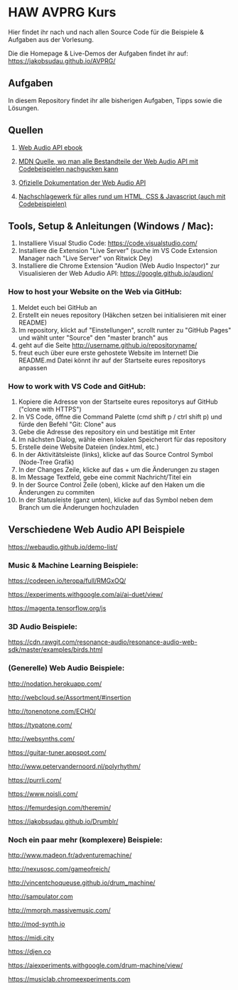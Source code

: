 # HAW AVPRG Kurs

Hier findet ihr nach und nach allen Source Code für die Beispiele & Aufgaben aus der Vorlesung.

Die die Homepage & Live-Demos der Aufgaben findet ihr auf: https://jakobsudau.github.io/AVPRG/

## Aufgaben

In diesem Repository findet ihr alle bisherigen Aufgaben, Tipps sowie die Lösungen.

## Quellen
1. [Web Audio API ebook](https://webaudioapi.com/book/Web_Audio_API_Boris_Smus.pdf)
  
2. [MDN Quelle, wo man alle Bestandteile der Web Audio API mit Codebeispielen nachgucken kann](https://developer.mozilla.org/de/docs/Web/API/Web_Audio_API)
  
3. [Ofizielle Dokumentation der Web Audio API](https://www.w3.org/TR/webaudio/)
  
3. [Nachschlagewerk für alles rund um HTML, CSS & Javascript (auch mit Codebeispielen)](https://www.w3schools.com/)


## Tools, Setup & Anleitungen (Windows / Mac):

1. Installiere Visual Studio Code: https://code.visualstudio.com/
2. Installiere die Extension "Live Server" (suche im VS Code Extension Manager nach "Live Server" von Ritwick Dey)
3. Installiere die Chrome Extension "Audion (Web Audio Inspector)" zur Visualisieren der Web Adudio API: https://google.github.io/audion/

### How to host your Website on the Web via GitHub:
1. Meldet euch bei GitHub an
2. Erstellt ein neues repository (Häkchen setzen bei initialisieren mit einer README)
3. Im repository, klickt auf "Einstellungen", scrollt runter zu "GitHub Pages" und wählt unter "Source" den "master branch" aus
4. geht auf die Seite http://username.github.io/repositoryname/
5. freut euch über eure erste gehostete Website im Internet! Die README.md Datei könnt ihr auf der Startseite eures repositorys anpassen

### How to work with VS Code and GitHub:
1. Kopiere die Adresse von der Startseite eures repositorys auf GitHub ("clone with HTTPS")
2. In VS Code, öffne die Command Palette (cmd shift p / ctrl shift p) und fürde den Befehl "Git: Clone" aus
3. Gebe die Adresse des repository ein und bestätige mit Enter
4. Im nächsten Dialog, wähle einen lokalen Speicherort für das repository
5. Erstelle deine Website Dateien (index.html, etc.)
7. In der Aktivitätsleiste (links), klicke auf das Source Control Symbol (Node-Tree Grafik)
8. In der Changes Zeile, klicke auf das + um die Änderungen zu stagen
9. Im Message Textfeld, gebe eine commit Nachricht/Titel ein
10. In der Source Control Zeile (oben), klicke auf den Haken um die Änderungen zu commiten
11. In der Statusleiste (ganz unten), klicke auf das Symbol neben dem Branch um die Änderungen hochzuladen

## Verschiedene Web Audio API Beispiele

https://webaudio.github.io/demo-list/


### Music & Machine Learning Beispiele:

https://codepen.io/teropa/full/RMGxOQ/

https://experiments.withgoogle.com/ai/ai-duet/view/

https://magenta.tensorflow.org/js

### 3D Audio Beispiele:

https://cdn.rawgit.com/resonance-audio/resonance-audio-web-sdk/master/examples/birds.html

### (Generelle) Web Audio Beispiele:

http://nodation.herokuapp.com/

http://webcloud.se/Assortment/#insertion

http://tonenotone.com/ECHO/

https://typatone.com/

http://websynths.com/

https://guitar-tuner.appspot.com/

http://www.petervandernoord.nl/polyrhythm/

https://purrli.com/

https://www.noisli.com/

https://femurdesign.com/theremin/

https://jakobsudau.github.io/Drumblr/


### Noch ein paar mehr (komplexere) Beispiele:

http://www.madeon.fr/adventuremachine/

http://nexusosc.com/gameofreich/

http://vincentchoqueuse.github.io/drum_machine/

http://sampulator.com

http://mmorph.massivemusic.com/

http://mod-synth.io

https://midi.city

https://djen.co

https://aiexperiments.withgoogle.com/drum-machine/view/

https://musiclab.chromeexperiments.com
